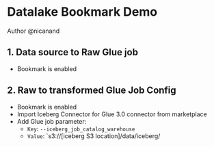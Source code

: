 # Datalake Bookmark Demo


Author @nicanand

## 1. Data source to Raw Glue job

- Bookmark is enabled

## 2. Raw to transformed Glue Job Config

- Bookmark is enabled
- Import Iceberg Connector for Glue 3.0 connector from marketplace
- Add Glue job parameter: 
  - `Key`: `--iceberg_job_catalog_warehouse`
  - `Value`: `s3://[iceberg S3 location]/data/iceberg/

